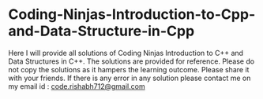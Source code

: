 # Coding-Ninjas-Introduction-to-Cpp-and-Data-Structure-in-Cpp
Here I will provide all solutions of Coding Ninjas Introduction to C++ and Data Structures in C++. 
The solutions are provided for reference.
Please do not copy the solutions as it hampers the learning outcome. 
Please share it with your friends.
If there is any error in any solution please contact me on my email id : code.rishabh712@gmail.com
